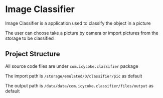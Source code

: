 # Image Classifier

Image Classifier is a application used to classify the object in a picture

The user can choose take a picture by camera or import pictures from the storage to be classified

## Project Structure

All source code files are under `com.icycoke.classifier` package

The import path is `/storage/emulated/0/classifier/pic` as default

The output path is `/data/data/com.icycoke.classifier/files/output` as default

